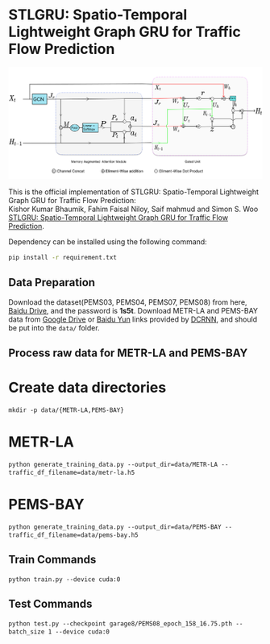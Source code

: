 # STLGRU: Spatio-Temporal Lightweight Graph GRU for Traffic Flow Prediction

![STLGRU](figure/archnew.png "Model Architecture")

This is the official implementation of STLGRU: Spatio-Temporal Lightweight Graph GRU for Traffic Flow Prediction: \
Kishor Kumar Bhaumik, Fahim Faisal Niloy, Saif mahmud and Simon S. Woo [STLGRU: Spatio-Temporal Lightweight Graph GRU for Traffic Flow Prediction](https://arxiv.org).

Dependency can be installed using the following command:
```bash
pip install -r requirement.txt
```


## Data Preparation
Download the dataset(PEMS03, PEMS04, PEMS07, PEMS08) from here, [Baidu Drive](https://pan.baidu.com/s/1pbRUmRg_Y69KRNEuKZParQ), and the password is <b>1s5t</b>.
Download METR-LA and PEMS-BAY data from [Google Drive](https://drive.google.com/open?id=10FOTa6HXPqX8Pf5WRoRwcFnW9BrNZEIX) or [Baidu Yun](https://pan.baidu.com/s/14Yy9isAIZYdU__OYEQGa_g) links provided by [DCRNN](https://github.com/liyaguang/DCRNN), and should be
put into the `data/` folder.

## Process raw data for METR-LA and PEMS-BAY

# Create data directories
```
mkdir -p data/{METR-LA,PEMS-BAY}
```

# METR-LA
```
python generate_training_data.py --output_dir=data/METR-LA --traffic_df_filename=data/metr-la.h5
```
# PEMS-BAY
```
python generate_training_data.py --output_dir=data/PEMS-BAY --traffic_df_filename=data/pems-bay.h5
```

## Train Commands

```
python train.py --device cuda:0
```

## Test Commands

```
python test.py --checkpoint garage8/PEMS08_epoch_158_16.75.pth --batch_size 1 --device cuda:0
```
